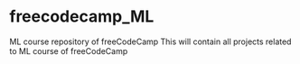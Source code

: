 # freecodecamp_ML
ML course repository of freeCodeCamp
This will contain all projects related to ML course of freeCodeCamp
